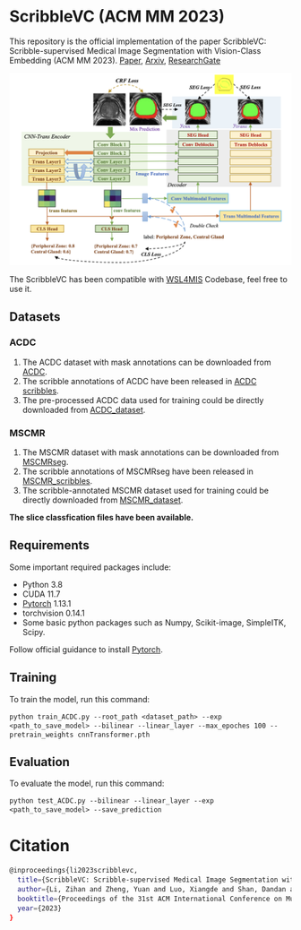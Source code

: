 # ScribbleVC (ACM MM 2023)

This repository is the official implementation of the paper ScribbleVC: Scribble-supervised Medical Image Segmentation with Vision-Class Embedding (ACM MM 2023). [Paper](https://dl.acm.org/doi/10.1145/3581783.3612056), [Arxiv](https://arxiv.org/abs/2307.16226), [ResearchGate](https://www.researchgate.net/publication/372761587_ScribbleVC_Scribble-supervised_Medical_Image_Segmentation_with_Vision-Class_Embedding)

![image](https://github.com/HUANGLIZI/ScribbleVC/blob/main/ScribbleVC.png)

The ScribbleVC has been compatible with [WSL4MIS](https://github.com/HiLab-git/WSL4MIS) Codebase, feel free to use it.

## Datasets

### ACDC
1. The ACDC dataset with mask annotations can be downloaded from [ACDC](https://www.creatis.insa-lyon.fr/Challenge/acdc/).
2. The scribble annotations of ACDC have been released in [ACDC scribbles](https://vios-s.github.io/multiscale-adversarial-attention-gates/data). 
3. The pre-processed ACDC data used for training could be directly downloaded from [ACDC_dataset](https://github.com/HiLab-git/WSL4MIS/tree/main/data/ACDC).

### MSCMR
1. The MSCMR dataset with mask annotations can be downloaded from [MSCMRseg](https://zmiclab.github.io/zxh/0/mscmrseg19/data.html). 
2. The scribble annotations of MSCMRseg have been released in [MSCMR_scribbles](https://github.com/BWGZK/CycleMix/tree/main/MSCMR_scribbles). 
3. The scribble-annotated MSCMR dataset used for training could be directly downloaded from [MSCMR_dataset](https://github.com/BWGZK/CycleMix/tree/main/MSCMR_dataset).

**The slice classfication files have been available.**

## Requirements

Some important required packages include:
* Python 3.8
* CUDA 11.7
* [Pytorch](https://pytorch.org) 1.13.1
* torchvision 0.14.1
* Some basic python packages such as Numpy, Scikit-image, SimpleITK, Scipy.

Follow official guidance to install [Pytorch](https://pytorch.org).

## Training

To train the model, run this command:

```train
python train_ACDC.py --root_path <dataset_path> --exp <path_to_save_model> --bilinear --linear_layer --max_epoches 100 --pretrain_weights cnnTransformer.pth 
```

## Evaluation

To evaluate the model, run this command:

```eval
python test_ACDC.py --bilinear --linear_layer --exp <path_to_save_model> --save_prediction
```

# Citation

```bash
@inproceedings{li2023scribblevc,
  title={ScribbleVC: Scribble-supervised Medical Image Segmentation with Vision-Class Embedding},
  author={Li, Zihan and Zheng, Yuan and Luo, Xiangde and Shan, Dandan and Hong, Qingqi},
  booktitle={Proceedings of the 31st ACM International Conference on Multimedia},
  year={2023}
}
```
